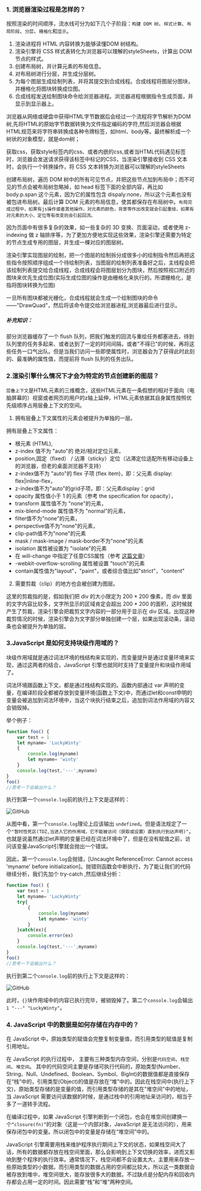 ### 1. 浏览器渲染过程是怎样的？
按照渲染的时间顺序，流水线可分为如下几个子阶段：`构建 DOM 树`、`样式计算`、`布局阶段`、`分层`、`栅格化`和`显示`。

1. 渲染进程将 HTML 内容转换为能够读懂DOM 树结构。
2. 渲染引擎将 CSS 样式表转化为浏览器可以理解的styleSheets，计算出 DOM 节点的样式。
3. 创建布局树，并计算元素的布局信息。
4. 对布局树进行分层，并生成分层树。
5. 为每个图层生成绘制列表，并将其提交到合成线程。合成线程将图层分图块，并栅格化将图块转换成位图。
6. 合成线程发送绘制图块命令给浏览器进程。浏览器进程根据指令生成页面，并显示到显示器上。

浏览器从网络或硬盘中获得HTML字节数据后会经过一个流程将字节解析为DOM树,先将HTML的原始字节数据转换为文件指定编码的字符,然后浏览器会根据HTML规范来将字符串转换成各种令牌标签，如html、body等。最终解析成一个树状的对象模型，就是dom树；

获取css，获取style标签内的css、或者内嵌的css,或者当HTML代码遇见<link>标签时，浏览器会发送请求获得该标签中标记的CSS，当渲染引擎接收到 CSS 文本时，会执行一个转换操作，将 CSS 文本转换为浏览器可以理解的styleSheets

创建布局树，遍历 DOM 树中的所有可见节点，并把这些节点加到布局中；而不可见的节点会被布局树忽略掉，如 head 标签下面的全部内容，再比如 body.p.span 这个元素，因为它的属性包含 dispaly:none，所以这个元素也没有被包进布局树。最后计算 DOM 元素的布局信息，使其都保存在布局树中。`布局完成过程中，如果有js操作或者其他操作，对元素的颜色，背景等作出改变就会引起重绘，如果有对元素的大小、定位等有改变则会引起回流。`

因为页面中有很多复杂的效果，如一些复杂的 3D 变换、页面滚动，或者使用 z-indexing 做 z 轴排序等，为了更加方便地实现这些效果，渲染引擎还需要为特定的节点生成专用的图层，并生成一棵对应的图层树。

渲染引擎实现图层的绘制，把一个图层的绘制拆分成很多小的绘制指令然后再把这些指令按照顺序组成一个待绘制列表，当图层的绘制列表准备好之后，主线程会把该绘制列表提交给合成线程，合成线程会将图层划分为图块，然后按照视口附近的图块来优先生成位图(实际生成位图的操作是由栅格化来执行的。所谓栅格化，是指将图块转换为位图)

一旦所有图块都被光栅化，合成线程就会生成一个绘制图块的命令——"DrawQuad"，然后将该命令提交给浏览器进程,浏览器最后进行显示。

##### 补充知识：

部分浏览器缓存了一个 flush 队列，把我们触发的回流与重绘任务都塞进去，待到队列里的任务多起来、或者达到了一定的时间间隔，或者"不得已"的时候，再将这些任务一口气出队。但是当我们访问一些即使属性时，浏览器会为了获得此时此刻的、最准确的属性值，而提前将 flush 队列的任务出队。

### 2.渲染引擎什么情况下才会为特定的节点创建新的图层？
`层叠上下文`是HTML元素的三维概念，这些HTML元素在一条假想的相对于面向（电脑屏幕的）视窗或者网页的用户的z轴上延伸，HTML元素依据其自身属性按照优先级顺序占用层叠上下文的空间。
1. 拥有层叠上下文属性的元素会被提升为单独的一层。

拥有层叠上下文属性：
+ 根元素 (HTML),
+ z-index 值不为 "auto"的 绝对/相对定位元素，
+ position,固定（fixed） / 沾滞（sticky）定位（沾滞定位适配所有移动设备上的浏览器，但老的桌面浏览器不支持）
+ z-index值不为 "auto"的 flex 子项 (flex item)，即：父元素 display: flex|inline-flex，
+ z-index值不为"auto"的grid子项，即：父元素display：grid
+ opacity 属性值小于 1 的元素（参考 the specification for opacity），
+ transform 属性值不为 "none"的元素，
+ mix-blend-mode 属性值不为 "normal"的元素，
+ filter值不为"none"的元素，
+ perspective值不为"none"的元素，
+ clip-path值不为"none"的元素
+ mask / mask-image / mask-border不为"none"的元素
+ isolation 属性被设置为 "isolate"的元素
+ 在 will-change 中指定了任意CSS属性（参考 [这篇文章](https://dev.opera.com/articles/css-will-change-property/)）
+ -webkit-overflow-scrolling 属性被设置 "touch"的元素
+ contain属性值为"layout"，"paint"，或者综合值比如"strict"，"content"

2. 需要剪裁（clip）的地方也会被创建为图层。

这里的剪裁指的是，假如我们把 div 的大小限定为 200 * 200 像素，而 div 里面的文字内容比较多，文字所显示的区域肯定会超出 200 * 200 的面积，这时候就产生了剪裁，渲染引擎会把裁剪文字内容的一部分用于显示在 div 区域。出现这种裁剪情况的时候，渲染引擎会为文字部分单独创建一个层，如果出现滚动条，滚动条也会被提升为单独的层。

### 3.JavaScript 是如何支持块级作用域的？
块级作用域就是通过词法环境的栈结构来实现的，而变量提升是通过变量环境来实现，通过这两者的结合，JavaScript 引擎也就同时支持了变量提升和块级作用域了。

词法环境跟函数上下文，都是通过栈结构实现的。函数内部通过 var 声明的变量，在编译阶段全都被存放到变量环境(函数上下文)中，而通过let和const申明的变量会被追加到词法环境中，当这个块执行结束之后，追加到词法作用域的内容又会销毁掉。

举个例子：
```js
function foo() {
    var test = 1
    let myname= 'LuckyWinty'
    {
        console.log(myname) 
        let myname= 'winty'
    }
    console.log(test,'---',myname) 
}
foo()
//思考一下会输出什么？
```
执行到第一个`console.log`前的执行上下文是这样的：

![GitHub](https://raw.githubusercontent.com/LuckyWinty/blog/master/images/cache/WechatIMG111.png)

从图中看，第一个`console.log`理论上应该输出 `undefined`。但是语法规定了一个`"暂时性死区(TDZ,当进入它的作用域，它不能被访问（获取或设置）直到执行到达声明)"`，也就是说虽然通过let声明的变量已经在词法环境中了，但是在没有赋值之前，访问该变量JavaScript引擎就会抛出一个错误。

因此，第一个`console.log`会抛错，[Uncaught ReferenceError: Cannot access 'myname' before initialization]。抛错则函数会中断执行，为了能让我们的代码继续分析，我们先加个 try-catch ,然后继续分析：

```js
function foo() {
    var test = 1
    let myname= 'LuckyWinty'
    try{
        {
            console.log(myname) 
            let myname= 'winty'
        }
    }catch(ex){
        console.error(ex)
    }
    console.log(test,'---',myname) 
}
foo()
//思考一下会输出什么？
```

执行到第二个`console.log`前的执行上下文是这样的：

![GitHub](https://raw.githubusercontent.com/LuckyWinty/blog/master/images/cache/WechatIMG113.png)

此时，`{}`块作用域中的内容已执行完毕，被销毁掉了。第二个`console.log`会输出`1 "---" "LuckyWinty"`。

### 4. JavaScript 中的数据是如何存储在内存中的？

在 JavaScript 中，原始类型的赋值会完整复制变量值，而引用类型的赋值是复制引用地址。

在 JavaScript 的执行过程中， 主要有三种类型内存空间，分别是`代码空间`、`栈空间`、`堆空间`。
其中的代码空间主要是存储可执行代码的，原始类型(Number、String、Null、Undefined、Boolean、Symbol、BigInt)的数据值都是直接保存在“栈”中的，引用类型(Object)的值是存放在“堆”中的。因此在栈空间中(执行上下文)，原始类型存储的是变量的值，而引用类型存储的是其在"堆空间"中的地址，当 JavaScript 需要访问该数据的时候，是通过栈中的引用地址来访问的，相当于多了一道转手流程。

在编译过程中，如果 JavaScript 引擎判断到一个闭包，也会在堆空间创建换一个`“closure(fn)”`的对象（这是一个内部对象，JavaScript 是无法访问的），用来保存闭包中的变量。所以闭包中的变量是存储在“堆空间”中的。

JavaScript 引擎需要用栈来维护程序执行期间上下文的状态，如果栈空间大了话，所有的数据都存放在栈空间里面，那么会影响到上下文切换的效率，进而又影响到整个程序的执行效率。通常情况下，栈空间都不会设置太大，主要用来存放一些原始类型的小数据。而引用类型的数据占用的空间都比较大，所以这一类数据会被存放到堆中，堆空间很大，能存放很多大的数据，不过缺点是分配内存和回收内存都会占用一定的时间。因此需要“栈”和“堆”两种空间。

